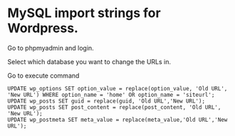 # MySQL import strings for Wordpress.
Go to phpmyadmin and login.

Select which database you want to change the URLs in.

Go to execute command

```
UPDATE wp_options SET option_value = replace(option_value, 'Old URL', 'New URL') WHERE option_name = 'home' OR option_name = 'siteurl';
UPDATE wp_posts SET guid = replace(guid, 'Old URL','New URL');
UPDATE wp_posts SET post_content = replace(post_content, 'Old URL', 'New URL');
UPDATE wp_postmeta SET meta_value = replace(meta_value,'Old URL','New URL');
```
